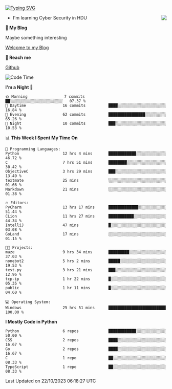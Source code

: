 [![Typing SVG](https://readme-typing-svg.herokuapp.com?font=Fira+Code&pause=1000&random=false&width=450&height=60&lines=Hello+%F0%9F%91%8B%F0%9F%8F%BB;I'm+JBNRZ)](https://git.io/typing-svg)

<a href="#">
  <img align="right" src="https://github-readme-stats.vercel.app/api?username=JBNRZ&show_icons=true&bg_color=15,f2f7fd,E0EAFC" />
</a>

- I'm learning Cyber Security in HDU

 **🌱 My Blog**

Maybe something interesting

[Welcome to my Blog](https://jbnrz.com.cn/)

 **💬 Reach me** 

[Github](https://github.com/JBNRZ)


<!--START_SECTION:waka-->
![Code Time](http://img.shields.io/badge/Code%20Time-35%20hrs%209%20mins-blue)

**I'm a Night 🦉** 

```text
🌞 Morning                7 commits           ██░░░░░░░░░░░░░░░░░░░░░░░   07.37 % 
🌆 Daytime                16 commits          ████░░░░░░░░░░░░░░░░░░░░░   16.84 % 
🌃 Evening                62 commits          ████████████████░░░░░░░░░   65.26 % 
🌙 Night                  10 commits          ███░░░░░░░░░░░░░░░░░░░░░░   10.53 % 
```


📊 **This Week I Spent My Time On** 

```text
💬 Programming Languages: 
Python                   12 hrs 4 mins       ████████████░░░░░░░░░░░░░   46.72 % 
C                        7 hrs 51 mins       ████████░░░░░░░░░░░░░░░░░   30.42 % 
ObjectiveC               3 hrs 29 mins       ███░░░░░░░░░░░░░░░░░░░░░░   13.49 % 
textmate                 25 mins             ░░░░░░░░░░░░░░░░░░░░░░░░░   01.66 % 
Markdown                 21 mins             ░░░░░░░░░░░░░░░░░░░░░░░░░   01.38 % 

🔥 Editors: 
PyCharm                  13 hrs 17 mins      █████████████░░░░░░░░░░░░   51.44 % 
CLion                    11 hrs 27 mins      ███████████░░░░░░░░░░░░░░   44.34 % 
IntelliJ                 47 mins             █░░░░░░░░░░░░░░░░░░░░░░░░   03.08 % 
GoLand                   17 mins             ░░░░░░░░░░░░░░░░░░░░░░░░░   01.15 % 

🐱‍💻 Projects: 
maze                     9 hrs 34 mins       █████████░░░░░░░░░░░░░░░░   37.03 % 
nonebot2                 5 hrs 2 mins        █████░░░░░░░░░░░░░░░░░░░░   19.53 % 
test.py                  3 hrs 21 mins       ███░░░░░░░░░░░░░░░░░░░░░░   12.96 % 
tcp-ip                   1 hr 22 mins        █░░░░░░░░░░░░░░░░░░░░░░░░   05.35 % 
public                   1 hr 11 mins        █░░░░░░░░░░░░░░░░░░░░░░░░   04.60 % 

💻 Operating System: 
Windows                  25 hrs 51 mins      █████████████████████████   100.00 % 
```

**I Mostly Code in Python** 

```text
Python                   6 repos             ████████████░░░░░░░░░░░░░   50.00 % 
CSS                      2 repos             ████░░░░░░░░░░░░░░░░░░░░░   16.67 % 
Go                       2 repos             ████░░░░░░░░░░░░░░░░░░░░░   16.67 % 
C                        1 repo              ██░░░░░░░░░░░░░░░░░░░░░░░   08.33 % 
TypeScript               1 repo              ██░░░░░░░░░░░░░░░░░░░░░░░   08.33 % 
```




 Last Updated on 22/10/2023 06:18:27 UTC
<!--END_SECTION:waka-->
